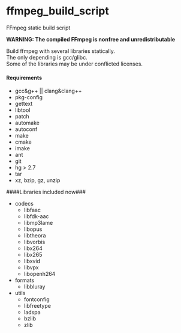 # ffmpeg_build_script
FFmpeg static build script

**WARNING: The compiled FFmpeg is nonfree and unredistributable**

Build ffmpeg with several libraries statically.  
The only depending is gcc/glibc.  
Some of the libraries may be under conflicted licenses.

#### Requirements ####
*	gcc&g++ || clang&clang++
*	pkg-config
*	gettext
*	libtool
*	patch
*	automake
*	autoconf
*	make
*	cmake
*	imake
*	ant
*	git
*	hg > 2.7
*	tar
*	xz, bzip, gz, unzip

####Libraries included now###
-	codecs
	*	libfaac
	*	libfdk-aac
	*	libmp3lame
	*	libopus
	*	libtheora
	*	libvorbis
	*	libx264
	*	libx265
	*	libxvid
	*	libvpx
	*	libopenh264
-	formats
	*	libbluray
-	utils
	*	fontconfig
	*	libfreetype
	*	ladspa
	*	bzlib
	*	zlib
